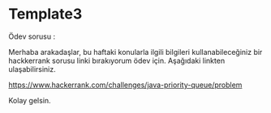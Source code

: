# Template3

Ödev sorusu :

Merhaba arakadaşlar, bu haftaki konularla ilgili bilgileri kullanabileceğiniz bir hackkerrank sorusu linki bırakıyorum ödev için. Aşağıdaki linkten ulaşabilirsiniz.

https://www.hackerrank.com/challenges/java-priority-queue/problem

Kolay gelsin.
